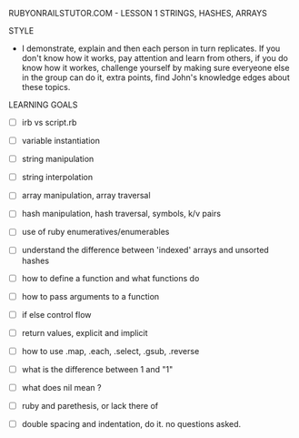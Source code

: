 RUBYONRAILSTUTOR.COM - LESSON 1
STRINGS, HASHES, ARRAYS

STYLE
  - I demonstrate, explain and then each person in turn replicates.  If you don't know how it works, pay attention and learn from others, if you do know how it workes, challenge yourself by making sure everyeone else in the group can do it, extra points, find John's knowledge edges about these topics.  

LEARNING GOALS
  - [ ] irb vs script.rb
  - [ ] variable instantiation
  - [ ] string manipulation  
  - [ ] string interpolation
  - [ ] array manipulation, array traversal
  - [ ] hash manipulation, hash traversal, symbols, k/v pairs
  - [ ] use of ruby enumeratives/enumerables
  - [ ] understand the difference between 'indexed' arrays and unsorted hashes
  - [ ] how to define a function and what functions do
  - [ ] how to pass arguments to a function
  - [ ] if else control flow
  - [ ] return values, explicit and implicit
  - [ ] how to use .map, .each, .select, .gsub, .reverse
  - [ ] what is the difference between 1 and "1"
  - [ ] what does nil mean ?
  - [ ] ruby and parethesis, or lack there of
  - [ ] double spacing and indentation, do it. no questions asked.

